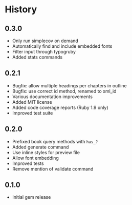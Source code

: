 # History

## 0.3.0

* Only run simplecov on demand
* Automatically find and include embedded fonts
* Filter input through typogruby
* Added stats commands

## 0.2.1

* Bugfix: allow multiple headings per chapters in outline
* Bugfix: use correct id method, renamed to xml_id
* Various documentation improvements
* Added MIT license
* Added code coverage reports (Ruby 1.9 only)
* Improved test suite

## 0.2.0

* Prefixed book query methods with `has_?`
* Added generate command
* Use inline styles for preview file
* Allow font embedding
* Improved tests
* Remove mention of validate command

## 0.1.0

* Initial gem release

